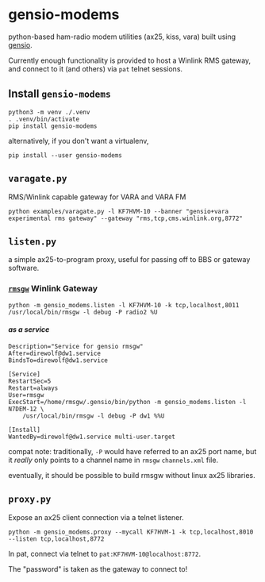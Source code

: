 # gensio-modems

python-based ham-radio modem utilities (ax25, kiss, vara) built using
[gensio](https://github.com/cminyard/gensio).

Currently enough functionality is provided to host a Winlink RMS
gateway, and connect to it (and others) via `pat`
telnet sessions.

## Install `gensio-modems`

```
python3 -m venv ./.venv
. .venv/bin/activate
pip install gensio-modems
```

alternatively, if you don't want a virtualenv,

```
pip install --user gensio-modems
```

## `varagate.py`

RMS/Winlink capable gateway for VARA and VARA FM

```
python examples/varagate.py -l KF7HVM-10 --banner "gensio+vara experimental rms gateway" --gateway "rms,tcp,cms.winlink.org,8772"
```

## `listen.py`

a simple ax25-to-program proxy, useful for passing off to BBS or
gateway software.

### [`rmsgw`](https://github.com/nwdigitalradio/rmsgw) Winlink Gateway

```
python -m gensio_modems.listen -l KF7HVM-10 -k tcp,localhost,8011 /usr/local/bin/rmsgw -l debug -P radio2 %U
```

#### _as a service_

```
Description="Service for gensio rmsgw"
After=direwolf@dw1.service
BindsTo=direwolf@dw1.service

[Service]
RestartSec=5
Restart=always
User=rmsgw
ExecStart=/home/rmsgw/.gensio/bin/python -m gensio_modems.listen -l N7DEM-12 \
    /usr/local/bin/rmsgw -l debug -P dw1 %%U

[Install]
WantedBy=direwolf@dw1.service multi-user.target
```

compat note: traditionally, `-P` would have referred to an ax25 port name, but
it _really_ only points to a channel name in `rmsgw` `channels.xml` file.

eventually, it should be possible to build rmsgw without linux ax25 libraries.

## `proxy.py`

Expose an ax25 client connection via a telnet listener.

```
python -m gensio_modems.proxy --mycall KF7HVM-1 -k tcp,localhost,8010 --listen tcp,localhost,8772
```

In pat, connect via telnet to `pat:KF7HVM-10@localhost:8772`.

The "password" is taken as the gateway to connect to!
